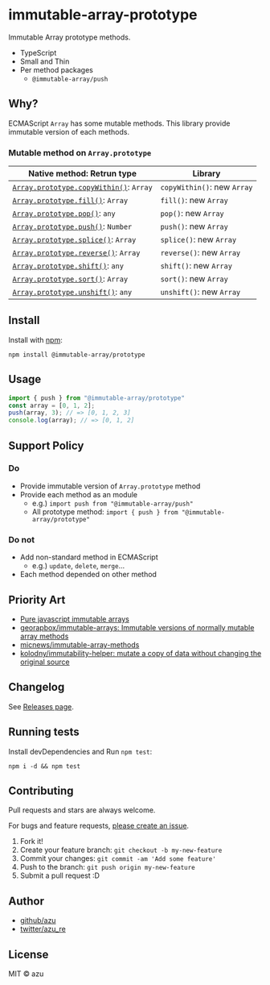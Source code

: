 # immutable-array-prototype

Immutable Array prototype methods.

- TypeScript
- Small and Thin
- Per method packages
    - `@immutable-array/push`

## Why?

ECMAScript `Array` has some mutable methods.
This library provide immutable version of each methods.

### Mutable method on `Array.prototype`

| Native method: Retrun type               | Library                                  |
| ---------------------------------------- | ---------------------------------------- |
| [`Array.prototype.copyWithin()`](https://developer.mozilla.org/ja/docs/Web/JavaScript/Reference/Global_Objects/Array/copyWithin): `Array`| `copyWithin()`: new `Array` |
| [`Array.prototype.fill()`](https://developer.mozilla.org/ja/docs/Web/JavaScript/Reference/Global_Objects/Array/fill): `Array`| `fill()`: new `Array` |
| [`Array.prototype.pop()`](https://developer.mozilla.org/ja/docs/Web/JavaScript/Reference/Global_Objects/Array/pop): `any`| `pop()`: new  `Array` |
| [`Array.prototype.push()`](https://developer.mozilla.org/ja/docs/Web/JavaScript/Reference/Global_Objects/Array/push): `Number`| `push()`: new  `Array` |
| [`Array.prototype.splice()`](https://developer.mozilla.org/ja/docs/Web/JavaScript/Reference/Global_Objects/Array/splice): `Array`| `splice()`: new  `Array` |
| [`Array.prototype.reverse()`](https://developer.mozilla.org/ja/docs/Web/JavaScript/Reference/Global_Objects/Array/reverse): `Array`| `reverse()`: new `Array` |
| [`Array.prototype.shift()`](https://developer.mozilla.org/ja/docs/Web/JavaScript/Reference/Global_Objects/Array/shift): `any`| `shift()`: new  `Array` |
| [`Array.prototype.sort()`](https://developer.mozilla.org/ja/docs/Web/JavaScript/Reference/Global_Objects/Array/sort): `Array`| `sort()`: new  `Array` |
| [`Array.prototype.unshift()`](https://developer.mozilla.org/ja/docs/Web/JavaScript/Reference/Global_Objects/Array/unshift): `any`| `unshift()`: new  `Array` |


## Install

Install with [npm](https://www.npmjs.com/):

    npm install @immutable-array/prototype

## Usage

```js
import { push } from "@immutable-array/prototype"
const array = [0, 1, 2];
push(array, 3); // => [0, 1, 2, 3]
console.log(array); // => [0, 1, 2]
```

## Support Policy

### Do

- Provide immutable version of `Array.prototype` method
- Provide each method as an module
    - e.g.) `import push from "@immutable-array/push"`
    - All prototype method: `import { push } from "@immutable-array/prototype"`

### Do not

- Add non-standard method in ECMAScript
    - e.g.) `update`, `delete`, `merge`...
- Each method depended on other method

## Priority Art

- [Pure javascript immutable arrays](https://vincent.billey.me/pure-javascript-immutable-array/ "Pure javascript immutable arrays")
- [georapbox/immutable-arrays: Immutable versions of normally mutable array methods](https://github.com/georapbox/immutable-arrays "georapbox/immutable-arrays: Immutable versions of normally mutable array methods")
- [micnews/immutable-array-methods](https://github.com/micnews/immutable-array-methods "micnews/immutable-array-methods")
- [kolodny/immutability-helper: mutate a copy of data without changing the original source](https://github.com/kolodny/immutability-helper "kolodny/immutability-helper: mutate a copy of data without changing the original source")

## Changelog

See [Releases page](https://github.com/azu/immutable-array-prototype/releases).

## Running tests

Install devDependencies and Run `npm test`:

    npm i -d && npm test

## Contributing

Pull requests and stars are always welcome.

For bugs and feature requests, [please create an issue](https://github.com/azu/immutable-array-prototype/issues).

1. Fork it!
2. Create your feature branch: `git checkout -b my-new-feature`
3. Commit your changes: `git commit -am 'Add some feature'`
4. Push to the branch: `git push origin my-new-feature`
5. Submit a pull request :D

## Author

- [github/azu](https://github.com/azu)
- [twitter/azu_re](https://twitter.com/azu_re)

## License

MIT © azu
